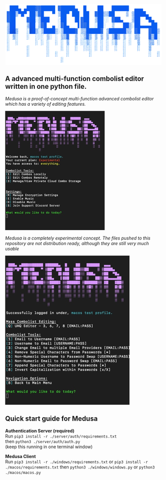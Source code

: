 ![](img/medusa-transbg.png)

## A advanced multi-function combolist editor written in one python file.
*Medusa is a proof-of-concept multi-function advanced combolist editor which has a variety of editing features.*

![](img/medusa-mainui.jpg)

*Medusa is a completely experimental concept. The files pushed to this repository are not distribution ready, although they are still very much usable*

![](img/medusa-localui.jpg)

## Quick start guide for Medusa 
**Authentication Server (required)**  
Run ```pip3 install -r ./server/auth/requirements.txt```  
then ```python3 ./server/auth/auth.py```  
(keep this running in one terminal window)

**Medusa Client**  
Run ```pip3 install -r ./windows/requirements.txt``` or ```pip3 install -r ./macos/requirements.txt```
then ```python3 ./windows/windows.py``` or ```python3 ./macos/macos.py```
